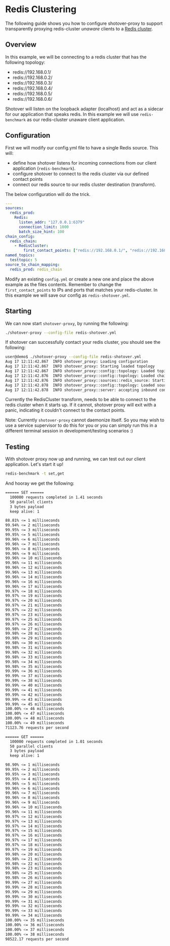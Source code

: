 # Redis Clustering

The following guide shows you how to configure shotover-proxy to support transparently proxying redis-cluster _unaware_ clients to a [Redis cluster](https://redis.io/topics/cluster-spec).

## Overview

In this example, we will be connecting to a redis cluster that has the following topology:

* redis://192.168.0.1/
* redis://192.168.0.2/
* redis://192.168.0.3/
* redis://192.168.0.4/
* redis://192.168.0.5/
* redis://192.168.0.6/

Shotover will listen on the loopback adapter (localhost) and act as a sidecar for our application that speaks redis. In this example we will use `redis-benchmark` as our redis-cluster unaware client application.

## Configuration

First we will modify our config.yml file to have a single Redis source. This will:

* define how shotover listens for incoming connections from our client application (`redis-benchmark`).
* configure shotover to connect to the redis cluster via our defined contact points
* connect our redis source to our redis cluster destination (transform).

The below configuration will do the trick.

```yaml
---
sources:
  redis_prod:
    Redis:
      listen_addr: "127.0.0.1:6379"
      connection_limit: 1000
      batch_size_hint: 100
chain_config:
  redis_chain:
    - RedisCluster:
        first_contact_points: ["redis://192.168.0.1/", "redis://192.168.0.2/"]
named_topics:
  testtopic: 5
source_to_chain_mapping:
  redis_prod: redis_chain
```

Modify an existing `config.yml` or create a new one and place the above example as the files contents. Remember to change the `first_contact_points` to IPs and ports that matches your redis-cluster. In this example we will save our config as `redis-shotover.yml`.

## Starting

We can now start `shotover-proxy`, by running the following:

```bash
./shotover-proxy --config-file redis-shotover.yml
```

If shotover can successfully contact your redis cluster, you should see the following:

```bash
user@demo$ ./shotover-proxy --config-file redis-shotover.yml 
Aug 17 12:11:42.867  INFO shotover_proxy: Loading configuration
Aug 17 12:11:42.867  INFO shotover_proxy: Starting loaded topology
Aug 17 12:11:42.867  INFO shotover_proxy::config::topology: Loaded topics ["testtopic"]
Aug 17 12:11:42.876  INFO shotover_proxy::config::topology: Loaded chains ["redis_chain"]
Aug 17 12:11:42.876  INFO shotover_proxy::sources::redis_source: Starting Redis source on [127.0.0.1:6379]
Aug 17 12:11:42.878  INFO shotover_proxy::config::topology: Loaded sources [["redis_prod"]] and linked to chains
Aug 17 12:11:42.878  INFO shotover_proxy::server: accepting inbound connections
```

Currently the RedisCluster transform, needs to be able to connect to the redis cluster when it starts up. If it cannot, shotover proxy will exit with a panic, indicating it couldn't connect to the contact points. 

Note: Currently `shotover-proxy` cannot daemonize itself. So you may wish to use a service supervisor to do this for you or you can simply run this in a different terminal session in development/testing scenarios :)

## Testing

With shotover proxy now up and running, we can test out our client application. Let's start it up!

```bash
redis-benchmark -t set,get
```

And hooray we get the following:

```bash
====== SET ======
  100000 requests completed in 1.41 seconds
  50 parallel clients
  3 bytes payload
  keep alive: 1

88.81% <= 1 milliseconds
99.94% <= 2 milliseconds
99.95% <= 3 milliseconds
99.95% <= 5 milliseconds
99.96% <= 6 milliseconds
99.96% <= 7 milliseconds
99.96% <= 8 milliseconds
99.96% <= 9 milliseconds
99.96% <= 10 milliseconds
99.96% <= 11 milliseconds
99.96% <= 12 milliseconds
99.96% <= 13 milliseconds
99.96% <= 14 milliseconds
99.96% <= 16 milliseconds
99.96% <= 17 milliseconds
99.97% <= 18 milliseconds
99.97% <= 19 milliseconds
99.97% <= 20 milliseconds
99.97% <= 21 milliseconds
99.97% <= 22 milliseconds
99.97% <= 23 milliseconds
99.97% <= 25 milliseconds
99.97% <= 26 milliseconds
99.98% <= 27 milliseconds
99.98% <= 28 milliseconds
99.98% <= 29 milliseconds
99.98% <= 30 milliseconds
99.98% <= 31 milliseconds
99.98% <= 32 milliseconds
99.98% <= 33 milliseconds
99.98% <= 34 milliseconds
99.98% <= 35 milliseconds
99.99% <= 36 milliseconds
99.99% <= 37 milliseconds
99.99% <= 38 milliseconds
99.99% <= 40 milliseconds
99.99% <= 41 milliseconds
99.99% <= 42 milliseconds
99.99% <= 43 milliseconds
99.99% <= 45 milliseconds
100.00% <= 46 milliseconds
100.00% <= 47 milliseconds
100.00% <= 48 milliseconds
100.00% <= 49 milliseconds
71123.76 requests per second

====== GET ======
  100000 requests completed in 1.01 seconds
  50 parallel clients
  3 bytes payload
  keep alive: 1

98.90% <= 1 milliseconds
99.95% <= 2 milliseconds
99.95% <= 3 milliseconds
99.95% <= 4 milliseconds
99.96% <= 5 milliseconds
99.96% <= 6 milliseconds
99.96% <= 7 milliseconds
99.96% <= 8 milliseconds
99.96% <= 9 milliseconds
99.96% <= 10 milliseconds
99.96% <= 11 milliseconds
99.97% <= 12 milliseconds
99.97% <= 13 milliseconds
99.97% <= 14 milliseconds
99.97% <= 15 milliseconds
99.97% <= 16 milliseconds
99.97% <= 17 milliseconds
99.97% <= 18 milliseconds
99.97% <= 19 milliseconds
99.98% <= 20 milliseconds
99.98% <= 21 milliseconds
99.98% <= 22 milliseconds
99.98% <= 23 milliseconds
99.98% <= 25 milliseconds
99.98% <= 26 milliseconds
99.99% <= 27 milliseconds
99.99% <= 28 milliseconds
99.99% <= 29 milliseconds
99.99% <= 30 milliseconds
99.99% <= 31 milliseconds
99.99% <= 32 milliseconds
99.99% <= 33 milliseconds
99.99% <= 34 milliseconds
100.00% <= 35 milliseconds
100.00% <= 36 milliseconds
100.00% <= 37 milliseconds
100.00% <= 38 milliseconds
98522.17 requests per second
```
